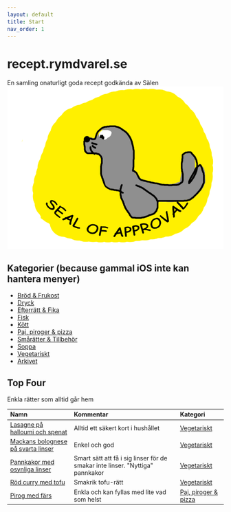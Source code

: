 ```yaml
---
layout: default
title: Start
nav_order: 1
---
```

# recept.rymdvarel.se
En samling onaturligt goda recept godkända av Sälen
![Seal of Approval](./assets/images/seal-of-approval.png)

## Kategorier (because gammal iOS inte kan hantera menyer)

* [Bröd & Frukost](./recept/brod-och-frukost)
* [Dryck](./recept/dryck)
* [Efterrätt & Fika](./recept/efterratt-och-fika)
* [Fisk](./recept/fisk)
* [Kött](./recept/kott)
* [Paj, piroger & pizza](./recept/paj-piroger-och-pizza)
* [Smårätter & Tillbehör](./recept/smaratter-och-tillbehor)
* [Soppa](./recept/soppa)
* [Vegetariskt](./recept/vegetariskt)
* [Arkivet](./recept/arkivet/arkivet)

## Top Four
Enkla rätter som alltid går hem

| Namn        | Kommentar          | Kategori |
|:-------------|:------------------|:------|
|[Lasagne på halloumi och spenat](./recept/vegetariskt/lasange-pa-halloumi-och-spenat/)|Alltid ett säkert kort i hushållet|[Vegetariskt](./recept/vegetariskt/)|
|[Mackans bolognese på svarta linser](./recept/vegetariskt/bolognese-pa-svarta-linser/)|Enkel och god|[Vegetariskt](./recept/vegetariskt/)|
|[Pannkakor med osynliga linser](./recept/vegetariskt/pannkakor-med-osynliga-linser/)|Smart sätt att få i sig linser för de smakar inte linser. "Nyttiga" pannkakor|[Vegetariskt](./recept/vegetariskt/)|
|[Röd curry med tofu](./recept/vegetariskt/rod-curry-med-tofu/)|Smakrik tofu-rätt|[Vegetariskt](./recept/vegetariskt/)|
|[Pirog med färs](./recept/paj-piroger-och-pizza/pirog-med-fars/)|Enkla och kan fyllas med lite vad som helst|[Paj, piroger & pizza](./recept/paj-piroger-och-pizza/)|
